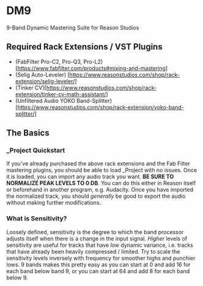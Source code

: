 # DM9
9-Band Dynamic Mastering Suite for Reason Studios

## Required Rack Extensions / VST Plugins
 - (FabFilter Pro-C2, Pro-Q3, Pro-L2)[https://www.fabfilter.com/products#mixing-and-mastering]
 - (Selig Auto-Leveler) [https://www.reasonstudios.com/shop/rack-extension/selig-leveler/]
 - (Tinker CV)[https://www.reasonstudios.com/shop/rack-extension/tinker-cv-math-assistant/]
 - (Unfiltered Audio YOKO Band-Splitter)[https://www.reasonstudios.com/shop/rack-extension/yoko-band-splitter/]

## The Basics

### _Project Quickstart

If you've already purchased the above rack extensions and the Fab Filter mastering plugins, you should be able to load _Project with no issues.
Once it is loaded, you can import any audio track you want. **BE SURE TO NORMALIZE PEAK LEVELS TO 0 DB**. You can do this either in Reason itself
or beforehand in another program, e.g. Audacity. Once you have imported the normalized track, you should *generally* be good to export the audio without making further
modifications.

### What is Sensitivity?

Loosely defined, sensitivity is the degree to which the band processor adjusts itself when there is a change in the input signal. *Higher* levels of sensitivity are useful 
for tracks that have *low* dynamic variance, i.e. tracks that have already been heavily compressed / limited. Try to scale the sensitivity levels inversely with frequency for
smoother highs and punchier lows. 9 bands makes this pretty easy as you can start at 0 and add 16 for each band below band 9, or you can start at 64 and add 8 for each band below 9.
